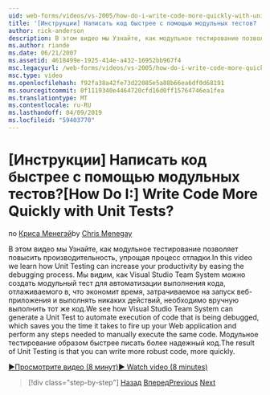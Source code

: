 ```yaml
---
uid: web-forms/videos/vs-2005/how-do-i-write-code-more-quickly-with-unit-tests
title: '[Инструкции] Написать код быстрее с помощью модульных тестов? | Документы Майкрософт'
author: rick-anderson
description: В этом видео мы Узнайте, как модульное тестирование позволяет повысить производительность, упрощая процесс отладки. Мы видим, как Visual Studio Team System может создать U....
ms.author: riande
ms.date: 06/21/2007
ms.assetid: 4618499e-1925-414e-a432-16952bb967f4
msc.legacyurl: /web-forms/videos/vs-2005/how-do-i-write-code-more-quickly-with-unit-tests
msc.type: video
ms.openlocfilehash: f92fa38a42fe73d22085e5a88b66ea6df0d68191
ms.sourcegitcommit: 0f1119340e4464720cfd16d0ff15764746ea1fea
ms.translationtype: MT
ms.contentlocale: ru-RU
ms.lasthandoff: 04/09/2019
ms.locfileid: "59403770"
---
```

# <a name="how-do-i-write-code-more-quickly-with-unit-tests"></a><span data-ttu-id="78160-105">[Инструкции] Написать код быстрее с помощью модульных тестов?</span><span class="sxs-lookup"><span data-stu-id="78160-105">[How Do I:] Write Code More Quickly with Unit Tests?</span></span>

<span data-ttu-id="78160-106">по [Криса Менегэй](https://twitter.com/CMenegay)</span><span class="sxs-lookup"><span data-stu-id="78160-106">by [Chris Menegay](https://twitter.com/CMenegay)</span></span>

<span data-ttu-id="78160-107">В этом видео мы Узнайте, как модульное тестирование позволяет повысить производительность, упрощая процесс отладки.</span><span class="sxs-lookup"><span data-stu-id="78160-107">In this video we learn how Unit Testing can increase your productivity by easing the debugging process.</span></span> <span data-ttu-id="78160-108">Мы видим, как Visual Studio Team System можно создать модульный тест для автоматизации выполнения кода, отлаживаемого в, что экономит время, затрачиваемое на запуск веб-приложения и выполнять никаких действий, необходимо вручную выполнить тот же код.</span><span class="sxs-lookup"><span data-stu-id="78160-108">We see how Visual Studio Team System can generate a Unit Test to automate execution of code that is being debugged, which saves you the time it takes to fire up your Web application and perform any steps needed to manually execute the same code.</span></span> <span data-ttu-id="78160-109">Модульное тестирование образом быстрее писать более надежный код.</span><span class="sxs-lookup"><span data-stu-id="78160-109">The result of Unit Testing is that you can write more robust code, more quickly.</span></span>

[<span data-ttu-id="78160-110">&#9654;Просмотрите видео (8 минут)</span><span class="sxs-lookup"><span data-stu-id="78160-110">&#9654; Watch video (8 minutes)</span></span>](https://channel9.msdn.com/Blogs/ASP-NET-Site-Videos/how-do-i-write-code-more-quickly-with-unit-tests)

> [!div class="step-by-step"]
> <span data-ttu-id="78160-111">[Назад](how-do-i-create-my-own-bug-work-item.md)
> [Вперед](how-do-i-practice-test-driven-development.md)</span><span class="sxs-lookup"><span data-stu-id="78160-111">[Previous](how-do-i-create-my-own-bug-work-item.md)
[Next](how-do-i-practice-test-driven-development.md)</span></span>
